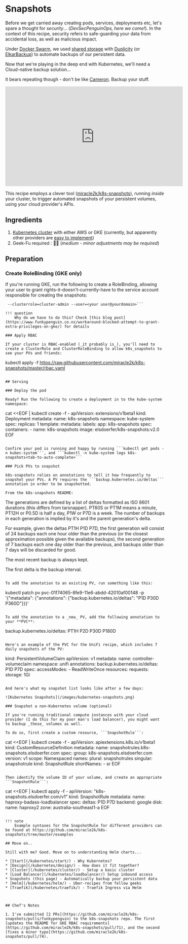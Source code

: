 # Snapshots

Before we get carried away creating pods, services, deployments etc, let's spare a thought for _security_... (_DevSecPenguinOps, here we come!_). In the context of this recipe, security refers to safe-guarding your data from accidental loss, as well as malicious impact.

Under [Docker Swarm](/ha-docker-swarm/design/), we used [shared storage](/ha-docker-swarm/shared-storage-ceph/) with [Duplicity](/recipes/duplicity/) (or [ElkarBackup](/recipes/elkarbackup/)) to automate backups of our persistent data.

Now that we're playing in the deep end with Kubernetes, we'll need a Cloud-native backup solution...

It bears repeating though - don't be like [Cameron](http://haltandcatchfire.wikia.com/wiki/Cameron_Howe). Backup your stuff.

<iframe width="560" height="315" src="https://www.youtube.com/embed/1UtFeMoqVHQ" frameborder="0" allow="accelerometer; autoplay; encrypted-media; gyroscope; picture-in-picture" allowfullscreen></iframe>

This recipe employs a clever tool ([miracle2k/k8s-snapshots](https://github.com/miracle2k/k8s-snapshots)), running _inside_ your cluster, to trigger automated snapshots of your persistent volumes, using your cloud provider's APIs.

## Ingredients

1. [Kubernetes cluster](/kubernetes/cluster/) with either AWS or GKE (currently, but apparently other providers are [easy to implement](https://github.com/miracle2k/k8s-snapshots/blob/master/k8s_snapshots/backends/abstract.py))
2. Geek-Fu required : 🐒🐒 (_medium - minor adjustments may be required_)

## Preparation

### Create RoleBinding (GKE only)

If you're running GKE, run the following to create a RoleBinding, allowing your user to grant rights-it-doesn't-currently-have to the service account responsible for creating the snapshots:

````kubectl create clusterrolebinding your-user-cluster-admin-binding \
 --clusterrole=cluster-admin --user=<your user@yourdomain>```

!!! question
    Why do we have to do this? Check [this blog post](https://www.funkypenguin.co.nz/workaround-blocked-attempt-to-grant-extra-privileges-on-gke/) for details

### Apply RBAC

If your cluster is RBAC-enabled (_it probably is_), you'll need to create a ClusterRole and ClusterRoleBinding to allow k8s_snapshots to see your PVs and friends:

````

kubectl apply -f https://raw.githubusercontent.com/miracle2k/k8s-snapshots/master/rbac.yaml

```

## Serving

### Deploy the pod

Ready? Run the following to create a deployment in to the kube-system namespace:

```

cat <<EOF | kubectl create -f -
apiVersion: extensions/v1beta1
kind: Deployment
metadata:
name: k8s-snapshots
namespace: kube-system
spec:
replicas: 1
template:
metadata:
labels:
app: k8s-snapshots
spec:
containers: - name: k8s-snapshots
image: elsdoerfer/k8s-snapshots:v2.0
EOF

````

Confirm your pod is running and happy by running ```kubectl get pods -n kubec-system```, and ```kubectl -n kube-system logs k8s-snapshots<tab-to-auto-complete>```

### Pick PVs to snapshot

k8s-snapshots relies on annotations to tell it how frequently to snapshot your PVs. A PV requires the ```backup.kubernetes.io/deltas``` annotation in order to be snapshotted.

From the k8s-snapshots README:

````

The generations are defined by a list of deltas formatted as ISO 8601 durations (this differs from tarsnapper). PT60S or PT1M means a minute, PT12H or P0.5D is half a day, P1W or P7D is a week. The number of backups in each generation is implied by it's and the parent generation's delta.

For example, given the deltas PT1H P1D P7D, the first generation will consist of 24 backups each one hour older than the previous (or the closest approximation possible given the available backups), the second generation of 7 backups each one day older than the previous, and backups older than 7 days will be discarded for good.

The most recent backup is always kept.

The first delta is the backup interval.

```

To add the annotation to an existing PV, run something like this:

```

kubectl patch pv pvc-01f74065-8fe9-11e6-abdd-42010af00148 -p \
 '{"metadata": {"annotations": {"backup.kubernetes.io/deltas": "P1D P30D P360D"}}}'

```

To add the annotation to a _new_ PV, add the following annotation to your **PVC**:

```

backup.kubernetes.io/deltas: PT1H P2D P30D P180D

```

Here's an example of the PVC for the UniFi recipe, which includes 7 daily snapshots of the PV:

```

kind: PersistentVolumeClaim
apiVersion: v1
metadata:
name: controller-volumeclaim
namespace: unifi
annotations:
backup.kubernetes.io/deltas: P1D P7D
spec:
accessModes: - ReadWriteOnce
resources:
requests:
storage: 1Gi

````

And here's what my snapshot list looks like after a few days:

![Kubernetes Snapshots](/images/kubernetes-snapshots.png)

### Snapshot a non-Kubernetes volume (optional)

If you're running traditional compute instances with your cloud provider (I do this for my poor man's load balancer), you might want to backup _these_ volumes as well.

To do so, first create a custom resource, ```SnapshotRule```:

````

cat <<EOF | kubectl create -f -
apiVersion: apiextensions.k8s.io/v1beta1
kind: CustomResourceDefinition
metadata:
name: snapshotrules.k8s-snapshots.elsdoerfer.com
spec:
group: k8s-snapshots.elsdoerfer.com
version: v1
scope: Namespaced
names:
plural: snapshotrules
singular: snapshotrule
kind: SnapshotRule
shortNames: - sr
EOF

````

Then identify the volume ID of your volume, and create an appropriate ```SnapshotRule```:

````

cat <<EOF | kubectl apply -f -
apiVersion: "k8s-snapshots.elsdoerfer.com/v1"
kind: SnapshotRule
metadata:
name: haproxy-badass-loadbalancer
spec:
deltas: P1D P7D
backend: google
disk:
name: haproxy2
zone: australia-southeast1-a
EOF

```

!!! note
    Example syntaxes for the SnapshotRule for different providers can be found at https://github.com/miracle2k/k8s-snapshots/tree/master/examples

## Move on..

Still with me? Good. Move on to understanding Helm charts...

* [Start](/kubernetes/start/) - Why Kubernetes?
* [Design](/kubernetes/design/) - How does it fit together?
* [Cluster](/kubernetes/cluster/) - Setup a basic cluster
* [Load Balancer](/kubernetes/loadbalancer/) Setup inbound access
* Snapshots (this page) - Automatically backup your persistent data
* [Helm](/kubernetes/helm/) - Uber-recipes from fellow geeks
* [Traefik](/kubernetes/traefik/) - Traefik Ingress via Helm



## Chef's Notes

1. I've submitted [2 PRs](https://github.com/miracle2k/k8s-snapshots/pulls/funkypenguin) to the k8s-snapshots repo. The first [updates the README for GKE RBAC requirements](https://github.com/miracle2k/k8s-snapshots/pull/71), and the second [fixes a minor typo](https://github.com/miracle2k/k8s-snapshots/pull/74).
```
